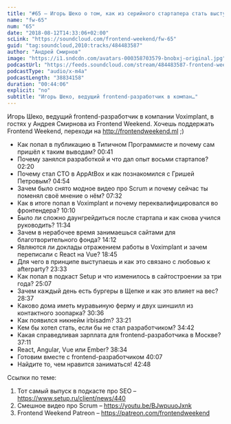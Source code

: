 ```yaml
---
title: "#65 – Игорь Шеко о том, как из серийного стартапера стать выступающим тимлидом"
name: "fw-65"
num: "65"
date: "2018-08-12T14:33:06+02:00"
scLink: "https://soundcloud.com/frontend-weekend/fw-65"
guid: "tag:soundcloud,2010:tracks/484483587"
author: "Андрей Смирнов"
image: "https://i1.sndcdn.com/avatars-000358703579-bnobxj-original.jpg"
podcastUrl: "https://feeds.soundcloud.com/stream/484483587-frontend-weekend-fw-65.m4a"
podcastType: "audio/x-m4a"
podcastLength: "38834158"
duration: "00:44:06"
explicit: "no"
subtitle: "Игорь Шеко, ведущий frontend-разработчик в компан…"
---
```

Игорь Шеко, ведущий frontend-разработчик в компании Voximplant, в гостях у Андрея Смирнова из Frontend Weekend. Хочешь поддержать Frontend Weekend, переходи на http://frontendweekend.ml ;)

- Как попал в публикацию в Типичном Программисте и почему сам пришёл к таким выводам? 00:41
- Почему занялся разработкой и что дал опыт восьми стартапов? 02:20
- Почему стал CTO в AppAtBox и как познакомился с Гришей Петровым? 04:54
- Зачем было снято модное видео про Scrum и почему сейчас ты поменял своё мнение о нём? 07:32
- Как в итоге попал в Voximplant и почему переквалифицировался во фронтендера? 10:10
- Было ли сложно даунгрейдиться после стартапа и как снова учился руководить? 11:34
- Зачем в нерабочее время занимаешься сайтами для благотворительного фонда? 14:12
- Являются ли доклады отражением работы в Voximplant и зачем переписали с React на Vue? 18:45
- Для чего в принципе выступаешь и как это связано с любовью к afterparty? 23:33
- Как попал в подкаст Setup и что изменилось в сайтостроении за три года? 25:07
- Зачем каждый день есть бургеры в Щепке и как это влияет на вес? 28:37
- Каково дома иметь муравьиную ферму и двух шиншилл из контактного зоопарка? 30:36
- Как появился никнейм irbisadm? 33:21
- Кем бы хотел стать, если бы не стал разработчиком? 34:42
- Какая справедливая зарплата для frontend-разработчика в Москве? 37:11
- React, Angular, Vue или Ember? 38:34
- Готовим вместе с frontend-разработчиком 40:07
- Найдите то, чем нравится заниматься! 42:48

Ссылки по теме:
1) Тот самый выпуск в подкасте про SEO – https://www.setup.ru/client/news/440
2) Смешное видео про Scrum – https://youtu.be/BJwpuuoJxnk
3) Frontend Weekend Patreon – https://patreon.com/frontendweekend